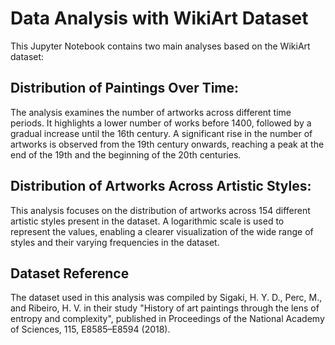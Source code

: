 # Data Analysis with WikiArt Dataset
This Jupyter Notebook contains two main analyses based on the WikiArt dataset:

## Distribution of Paintings Over Time:
The analysis examines the number of artworks across different time periods. It highlights a lower number of works before 1400, followed by a gradual increase until the 16th century. A significant rise in the number of artworks is observed from the 19th century onwards, reaching a peak at the end of the 19th and the beginning of the 20th centuries.

## Distribution of Artworks Across Artistic Styles:
This analysis focuses on the distribution of artworks across 154 different artistic styles present in the dataset. A logarithmic scale is used to represent the values, enabling a clearer visualization of the wide range of styles and their varying frequencies in the dataset.

## Dataset Reference
The dataset used in this analysis was compiled by Sigaki, H. Y. D., Perc, M., and Ribeiro, H. V. in their study "History of art paintings through the lens of entropy and complexity", published in Proceedings of the National Academy of Sciences, 115, E8585–E8594 (2018).
